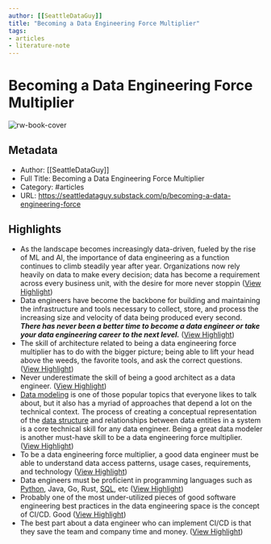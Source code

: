 ```yaml
---
author: [[SeattleDataGuy]]
title: "Becoming a Data Engineering Force Multiplier"
tags: 
- articles
- literature-note
---
```

# Becoming a Data Engineering Force Multiplier

![rw-book-cover](https://substackcdn.com/image/fetch/f_auto,q_auto:good,fl_progressive:steep/https%3A%2F%2Fsubstack-post-media.s3.amazonaws.com%2Fpublic%2Fimages%2F0ba3820e-075d-4b07-9c4a-d960d88c2639_1600x870.png)

## Metadata
- Author: [[SeattleDataGuy]]
- Full Title: Becoming a Data Engineering Force Multiplier
- Category: #articles
- URL: https://seattledataguy.substack.com/p/becoming-a-data-engineering-force

## Highlights
- As the landscape becomes increasingly data-driven, fueled by the rise of ML and AI, the importance of data engineering as a function continues to climb steadily year after year. Organizations now rely heavily on data to make every decision; data has become a requirement across every business unit, with the desire for more never stoppin ([View Highlight](https://read.readwise.io/read/01gytc37cwh18gqm0yayat7exv))
- Data engineers have become the backbone for building and maintaining the infrastructure and tools necessary to collect, store, and process the increasing size and velocity of data being produced every second. ***There has never been a better time to become a data engineer or take your data engineering career to the next level.*** ([View Highlight](https://read.readwise.io/read/01gytc3ryketgwkyq6t5jqem5h))
- The skill of architecture related to being a data engineering force multiplier has to do with the bigger picture; being able to lift your head above the weeds, the favorite tools, and ask the correct questions. ([View Highlight](https://read.readwise.io/read/01gytc5nmg42cec9pg4cdd32te))
- Never underestimate the skill of being a good architect as a data engineer. ([View Highlight](https://read.readwise.io/read/01gytc6829rx5srvyekfwgcxrx))
- [Data modeling](https://www.tutorialspoint.com/dwh/dwh_olap.htm) is one of those popular topics that everyone likes to talk about, but it also has a myriad of approaches that depend a lot on the technical context. The process of creating a conceptual representation of the [data structure](https://dataengineeringcentral.substack.com/p/dsa-for-the-rest-of-us-part-1) and relationships between data entities in a system is a core technical skill for any data engineer. Being a great data modeler is another must-have skill to be a data engineering force multiplier. ([View Highlight](https://read.readwise.io/read/01gytc81gj3ck6dypx029s7vk7))
- To be a data engineering force multiplier, a good data engineer must be able to understand data access patterns, usage cases, requirements, and technology ([View Highlight](https://read.readwise.io/read/01gytc8zwg6pwgz93wantxdxyn))
- Data engineers must be proficient in programming languages such as [Python](https://www.youtube.com/watch?v=LBs7w770RQM), Java, Go, Rust, [SQL](https://www.confessionsofadataguy.com/database-sql-fundamentals-for-data-engineers/), etc ([View Highlight](https://read.readwise.io/read/01gytcc03kewpmqgmgy018erpt))
- Probably one of the most under-utilized pieces of good software engineering best practices in the data engineering space is the concept of CI/CD. Good ([View Highlight](https://read.readwise.io/read/01gytccxnbp7md6pk0yx173y0x))
- The best part about a data engineer who can implement CI/CD is that they save the team and company time and money. ([View Highlight](https://read.readwise.io/read/01gytcd5vmtw7h3z23jebybcrs))
